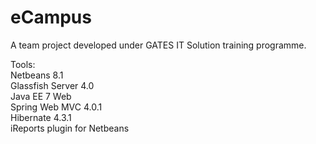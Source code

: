 # eCampus
A team project developed under GATES IT Solution training programme.

Tools: <br>
Netbeans 8.1 <br>
Glassfish Server 4.0 <br>
Java EE 7 Web <br>
Spring Web MVC 4.0.1 <br>
Hibernate 4.3.1 <br>
iReports plugin for Netbeans <br>
